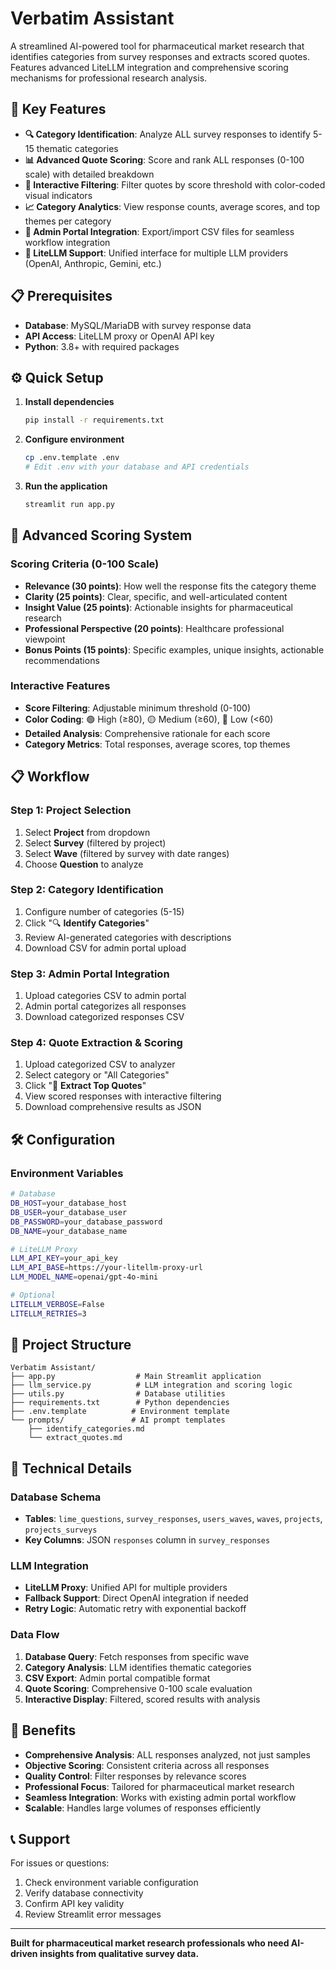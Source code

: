 # Verbatim Assistant

A streamlined AI-powered tool for pharmaceutical market research that identifies categories from survey responses and extracts scored quotes. Features advanced LiteLLM integration and comprehensive scoring mechanisms for professional research analysis.

## 🚀 Key Features

- **🔍 Category Identification**: Analyze ALL survey responses to identify 5-15 thematic categories
- **📊 Advanced Quote Scoring**: Score and rank ALL responses (0-100 scale) with detailed breakdown
- **🎯 Interactive Filtering**: Filter quotes by score threshold with color-coded visual indicators
- **📈 Category Analytics**: View response counts, average scores, and top themes per category
- **🔗 Admin Portal Integration**: Export/import CSV files for seamless workflow integration
- **🤖 LiteLLM Support**: Unified interface for multiple LLM providers (OpenAI, Anthropic, Gemini, etc.)

## 📋 Prerequisites

- **Database**: MySQL/MariaDB with survey response data
- **API Access**: LiteLLM proxy or OpenAI API key
- **Python**: 3.8+ with required packages

## ⚙️ Quick Setup

1. **Install dependencies**
   ```bash
   pip install -r requirements.txt
   ```

2. **Configure environment**
   ```bash
   cp .env.template .env
   # Edit .env with your database and API credentials
   ```

3. **Run the application**
   ```bash
   streamlit run app.py
   ```

## 🎯 Advanced Scoring System

### Scoring Criteria (0-100 Scale)
- **Relevance (30 points)**: How well the response fits the category theme
- **Clarity (25 points)**: Clear, specific, and well-articulated content
- **Insight Value (25 points)**: Actionable insights for pharmaceutical research
- **Professional Perspective (20 points)**: Healthcare professional viewpoint
- **Bonus Points (15 points)**: Specific examples, unique insights, actionable recommendations

### Interactive Features
- **Score Filtering**: Adjustable minimum threshold (0-100)
- **Color Coding**: 🟢 High (≥80), 🟡 Medium (≥60), 🔴 Low (<60)
- **Detailed Analysis**: Comprehensive rationale for each score
- **Category Metrics**: Total responses, average scores, top themes

## 📋 Workflow

### Step 1: Project Selection
1. Select **Project** from dropdown
2. Select **Survey** (filtered by project)
3. Select **Wave** (filtered by survey with date ranges)
4. Choose **Question** to analyze

### Step 2: Category Identification
1. Configure number of categories (5-15)
2. Click "🔍 **Identify Categories**"
3. Review AI-generated categories with descriptions
4. Download CSV for admin portal upload

### Step 3: Admin Portal Integration
1. Upload categories CSV to admin portal
2. Admin portal categorizes all responses
3. Download categorized responses CSV

### Step 4: Quote Extraction & Scoring
1. Upload categorized CSV to analyzer
2. Select category or "All Categories"
3. Click "💬 **Extract Top Quotes**"
4. View scored responses with interactive filtering
5. Download comprehensive results as JSON

## 🛠️ Configuration

### Environment Variables
```bash
# Database
DB_HOST=your_database_host
DB_USER=your_database_user
DB_PASSWORD=your_database_password
DB_NAME=your_database_name

# LiteLLM Proxy
LLM_API_KEY=your_api_key
LLM_API_BASE=https://your-litellm-proxy-url
LLM_MODEL_NAME=openai/gpt-4o-mini

# Optional
LITELLM_VERBOSE=False
LITELLM_RETRIES=3
```

## 📁 Project Structure

```
Verbatim Assistant/
├── app.py                  # Main Streamlit application
├── llm_service.py          # LLM integration and scoring logic
├── utils.py                # Database utilities
├── requirements.txt        # Python dependencies
├── .env.template          # Environment template
└── prompts/               # AI prompt templates
    ├── identify_categories.md
    └── extract_quotes.md
```

## 🔧 Technical Details

### Database Schema
- **Tables**: `lime_questions`, `survey_responses`, `users_waves`, `waves`, `projects`, `projects_surveys`
- **Key Columns**: JSON `responses` column in `survey_responses`

### LLM Integration
- **LiteLLM Proxy**: Unified API for multiple providers
- **Fallback Support**: Direct OpenAI integration if needed
- **Retry Logic**: Automatic retry with exponential backoff

### Data Flow
1. **Database Query**: Fetch responses from specific wave
2. **Category Analysis**: LLM identifies thematic categories
3. **CSV Export**: Admin portal compatible format
4. **Quote Scoring**: Comprehensive 0-100 scale evaluation
5. **Interactive Display**: Filtered, scored results with analysis

## 🎯 Benefits

- **Comprehensive Analysis**: ALL responses analyzed, not just samples
- **Objective Scoring**: Consistent criteria across all responses
- **Quality Control**: Filter responses by relevance scores
- **Professional Focus**: Tailored for pharmaceutical market research
- **Seamless Integration**: Works with existing admin portal workflow
- **Scalable**: Handles large volumes of responses efficiently

## 📞 Support

For issues or questions:
1. Check environment variable configuration
2. Verify database connectivity
3. Confirm API key validity
4. Review Streamlit error messages

---

**Built for pharmaceutical market research professionals who need AI-driven insights from qualitative survey data.**
